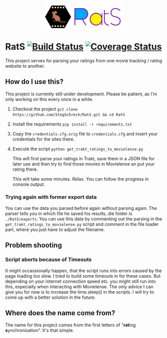 <p align="center">
  <img src="https://github.com/StegSchreck/RatS/blob/master/RatS/img/RatS.png" width="250px">
</p>

# RatS [![Build Status](https://travis-ci.org/StegSchreck/RatS.svg?branch=master)](https://travis-ci.org/StegSchreck/RatS) [![Coverage Status](https://coveralls.io/repos/github/StegSchreck/RatS/badge.svg?branch=master)](https://coveralls.io/github/StegSchreck/RatS?branch=master)

This project serves for parsing your ratings from one movie tracking / rating website to another.

## How do I use this?
This project is currently still under development. Please be patient, as I'm only working on this every once in a while.

1. Checkout the project
    `git clone https://github.com/StegSchreck/RatS.git && cd RatS`
2. Install the requirements
    `pip install -r requirements.txt`
3. Copy the `credentials.cfg.orig` file to `credentials.cfg` and insert your credentials for the sites there.
4. Execute the script
    `python get_trakt_ratings_to_movielense.py`
    
    This will first parse your ratings in Trakt, save them in a JSON file for later use and then try to find those movies in Movielense an put your rating there.
    
    This will take some minutes. Relax. You can follow the progress in console output.

### Trying again with former export data
You can use the data you parsed before again without parsing again. The parser tells you in which file he saved his results, die folder is `./RatS/exports`. You can use this data by commenting out the parsing in the `get_trakt_ratings_to_movielense.py` script and comment in the file loader part, where you just have to adjust the filename.
   
## Problem shooting
### Script aborts because of Timeouts
It might occassionally happen, that the script runs into errors caused by the page loading too slow. I tried to build some timeouts in for these cases. But depending on your internet connection speed etc. you might still run into this, especially when interacting with Movielense. The only advice I can give you for now is to increase the time.sleep() in the scripts. I will try to come up with a better solution in the future.

## Where does the name come from?
The name for this project comes from the first letters of "**rat**ing **s**ynchronisation". It's that simple.
